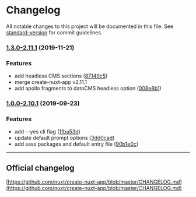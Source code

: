 # Changelog

All notable changes to this project will be documented in this file. See [standard-version](https://github.com/conventional-changelog/standard-version) for commit guidelines.

### [1.3.0-2.11.1](https://github.com/atoms-studio/create-nuxt-app/compare/v1.3.0-2.11.1...v2.11.1) (2019-11-21)

### Features

* add headless CMS sections ([87149c5](https://github.com/atoms-studio/create-nuxt-app/commit/87149c5))
* merge create-nuxt-app v2.11.1
* add apollo fragments to datoCMS headless option ([008e8b1](https://github.com/atoms-studio/create-nuxt-app/commit/008e8b1))

### [1.0.0-2.10.1](https://github.com/atoms-studio/create-nuxt-app/compare/v1.0.0-2.10.1...v2.10.1) (2019-09-23)

### Features

* add --yes cli flag ([1fba53d](https://github.com/atoms-studio/create-nuxt-app/commit/1fba53d))
* update default prompt options ([3dd0cad](https://github.com/atoms-studio/create-nuxt-app/commit/3dd0cad))
* add sass packages and default entry file ([90b1e0c](https://github.com/atoms-studio/create-nuxt-app/commit/90b1e0c))

---

## Official changelog 
[https://github.com/nuxt/create-nuxt-app/blob/master/CHANGELOG.md](https://github.com/nuxt/create-nuxt-app/blob/master/CHANGELOG.md)